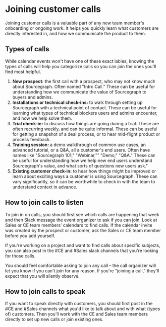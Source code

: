 # Joining customer calls

Joining customer calls is a valuable part of any new team member's onboarding or ongoing work. It helps you quickly learn what customers are directly interested in, and how we communicate the product to them.

## Types of calls

While calendar events won't have one of these exact lables, knowing the types of calls will help you categorize calls so you can join the ones you'll find most helpful. 

1. **New prospect:** the first call with a prospect, who may not know much about Sourcegraph. Often named "Intro Call." These can be useful for understanding how we communicate the value of Sourcegraph to buyers and admins.
1. **Installations or technical check-ins:** to walk through setting up Sourcegraph with a technical point of contact. These can be useful for learning what types of technical blockers users and admins encounter, and how we help solve them.
1. **Trial check-in:** to discuss how things are going during a trial. These are often recurring weekly, and can be quite informal. These can be useful for getting a snapshot of a deal process, or to hear mid-flight product or process feedback.
1. **Training session:** a demo walkthrough of common use cases, an advanced tutorial, or a Q&A, all a customer's end users. Often have names like "Sourcegraph 101," "Webinar,"" "Demo," "Q&A." These can be useful for understanding how we help new end users understand Sourcegraph's value, and what sorts of questions new users ask."
1. **Existing customer check-in:** to hear how things might be improved or learn about exciting ways a customer is using Sourcegraph. These can vary significantly, so it can be worthwhile to check in with the team to understand context in advance.

## How to join calls to listen

To join in on calls, you should first see which calls are happening that week and then Slack message the event organizer to ask if you can join. Look at Sales or CE team members' calendars to find calls. If the calendar invite was created by the prospect or customer, ask the Sales or CE team member before you add yourself.

If you're working on a project and want to find calls about specific subjects, you can also post in the #CE and #Sales slack channels that you're looking for those calls.  

You should feel comfortable asking to join any call – the call organizer will let you know if you can't join for any reason. If you're "joining a call," they'll expect that you will silently observe. 

## How to join calls to speak

If you want to speak directly with customers, you should first post in the #CE and #Sales channels what you'd like to talk about and with what (types of) customers. Then you'll work with the CE and Sales team members directly to set up new calls or join existing ones. 
